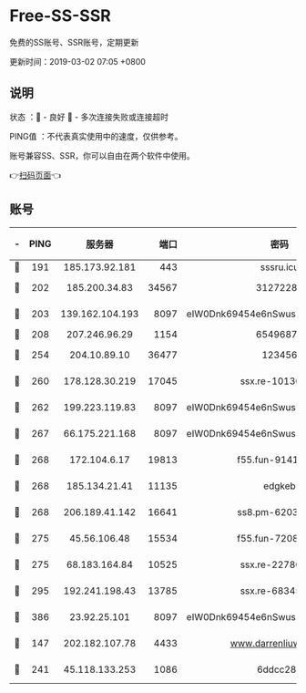 # Free-SS-SSR

免费的SS账号、SSR账号，定期更新

更新时间：2019-03-02 07:05 +0800

## 说明

状态     ：🙂 - 良好 🙁 - 多次连接失败或连接超时

PING值   ：不代表真实使用中的速度，仅供参考。

账号兼容SS、SSR，你可以自由在两个软件中使用。

👉[扫码页面](https://liesauer.github.io/free-ss-ssr.github.io/)👈

## 账号

|-|PING|服务器|端口|密码|加密方式|区域|
|:----:|:----:|:-----:|-----:|:----:|:----:|:----:|
|🙂|191|185.173.92.181|443|sssru.icu|rc4-md5|RU|
|🙂|202|185.200.34.83|34567|31272288|aes-256-cfb|US|
|🙂|203|139.162.104.193|8097|eIW0Dnk69454e6nSwuspv9DmS201tQ0D|aes-256-cfb|JP|
|🙂|208|207.246.96.29|1154|65496879|chacha20|US|
|🙂|254|204.10.89.10|36477|123456|aes-256-cfb|US|
|🙂|260|178.128.30.219|17045|ssx.re-10130614|aes-256-cfb|SG|
|🙂|262|199.223.119.83|8097|eIW0Dnk69454e6nSwuspv9DmS201tQ0D|aes-256-cfb|US|
|🙂|267|66.175.221.168|8097|eIW0Dnk69454e6nSwuspv9DmS201tQ0D|aes-256-cfb|US|
|🙂|268|172.104.6.17|19813|f55.fun-91414761|aes-256-cfb|US|
|🙂|268|185.134.21.41|11135|edgkeb|aes-256-cfb|GB|
|🙂|268|206.189.41.142|16641|ss8.pm-62032966|aes-256-cfb|SG|
|🙂|275|45.56.106.48|15534|f55.fun-72089775|aes-256-cfb|US|
|🙂|275|68.183.164.84|10525|ssx.re-22780644|aes-256-cfb|US|
|🙂|295|192.241.198.43|13785|ssx.re-68345510|aes-256-cfb|US|
|🙂|386|23.92.25.101|8097|eIW0Dnk69454e6nSwuspv9DmS201tQ0D|aes-256-cfb|US|
|🙂|147|202.182.107.78|4433|www.darrenliuwei.com|aes-256-cfb|JP|
|🙂|241|45.118.133.253|1086|6ddcc286|aes-256-cfb|SG|
